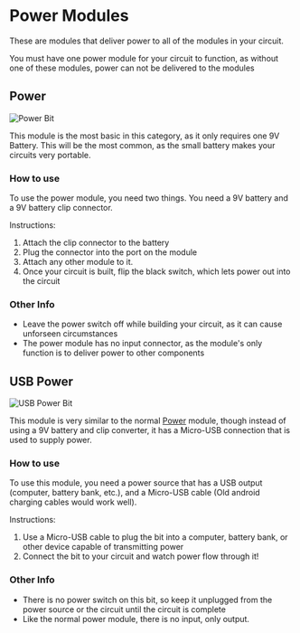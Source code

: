 # Power Modules

These are modules that deliver power to all of the modules in your circuit.

You must have one power module for your circuit to function, as without one of these modules, power can not be delivered to the modules

## Power

![Power Bit](/images/power.png)

This module is the most basic in this category, as it only requires one 9V Battery. This will be the most common, as the small battery makes your circuits very portable.

### How to use

To use the power module, you need two things. You need a 9V battery and a 9V battery clip connector.

Instructions:

1. Attach the clip connector to the battery
2. Plug the connector into the port on the module
3. Attach any other module to it.
4. Once your circuit is built, flip the black switch, which lets power out into the circuit

### Other Info

* Leave the power switch off while building your circuit, as it can cause unforseen circumstances
* The power module has no input connector, as the module's only function is to deliver power to other components



## USB Power

![USB Power Bit](/images/usbpower.png)

This module is very similar to the normal [Power](#power) module, though instead of using a 9V battery and clip converter, it has a Micro-USB connection that is used to supply power.

### How to use

To use this module, you need a power source that has a USB output (computer, battery bank, etc.), and a Micro-USB cable (Old android charging cables would work well).

Instructions:

1. Use a Micro-USB cable to plug the bit into a computer, battery bank, or other device capable of transmitting power
2. Connect the bit to your circuit and watch power flow through it!

### Other Info

* There is no power switch on this bit, so keep it unplugged from the power source or the circuit until the circuit is complete
* Like the normal power module, there is no input, only output.